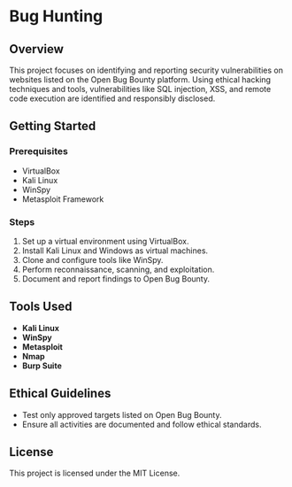 # Bug Hunting 

## Overview
This project focuses on identifying and reporting security vulnerabilities on websites listed on the Open Bug Bounty platform. Using ethical hacking techniques and tools, vulnerabilities like SQL injection, XSS, and remote code execution are identified and responsibly disclosed.

## Getting Started

### Prerequisites
- VirtualBox
- Kali Linux
- WinSpy
- Metasploit Framework

### Steps
1. Set up a virtual environment using VirtualBox.
2. Install Kali Linux and Windows as virtual machines.
3. Clone and configure tools like WinSpy.
4. Perform reconnaissance, scanning, and exploitation.
5. Document and report findings to Open Bug Bounty.

## Tools Used
- **Kali Linux**
- **WinSpy**
- **Metasploit**
- **Nmap**
- **Burp Suite**

## Ethical Guidelines
- Test only approved targets listed on Open Bug Bounty.
- Ensure all activities are documented and follow ethical standards.

## License
This project is licensed under the MIT License.
